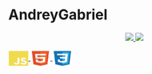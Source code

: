 # AndreyGabriel
<div align="center">
  <a href="https://github.com/Andrey-Gabriel-007">
  <img height="140em" src="https://github-readme-stats.vercel.app/api?username=Andrey-Gabriel-007&show_icons=true&theme=vision-friendly-dark&include_all_commits=true&count_private=true"/>
  <img height="140em" src="https://github-readme-stats.vercel.app/api/top-langs/?username=Andrey-Gabriel-007&layout=compact&langs_count=7&theme=vision-friendly-dark"/>
</div>
  
  
  <br>
  <img align="center" alt="Rafa-Js" height="30" width="40" src="https://raw.githubusercontent.com/devicons/devicon/master/icons/javascript/javascript-plain.svg">
  <img align="center" alt="Rafa-HTML" height="30" width="40" src="https://raw.githubusercontent.com/devicons/devicon/master/icons/html5/html5-original.svg">
  <img align="center" alt="Rafa-CSS" height="30" width="40" src="https://raw.githubusercontent.com/devicons/devicon/master/icons/css3/css3-original.svg">
 
</a>

